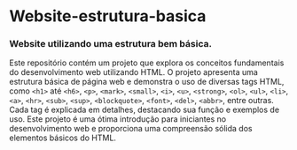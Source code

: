 # Website-estrutura-basica

### Website utilizando uma estrutura bem básica.

Este repositório contém um projeto que explora os conceitos fundamentais do desenvolvimento web utilizando HTML. O projeto apresenta uma estrutura básica de página web e demonstra o uso de diversas tags HTML, como `<h1>` até `<h6>`, `<p>`, `<mark>`, `<small>`, `<i>`, `<u>`, `<strong>`, `<ol>`, `<ul>`, `<li>`, `<a>`, `<hr>`, `<sub>`, `<sup>`, `<blockquote>`, `<font>`, `<del>`, `<abbr>`, entre outras. Cada tag é explicada em detalhes, destacando sua função e exemplos de uso. Este projeto é uma ótima introdução para iniciantes no desenvolvimento web e proporciona uma compreensão sólida dos elementos básicos do HTML.
